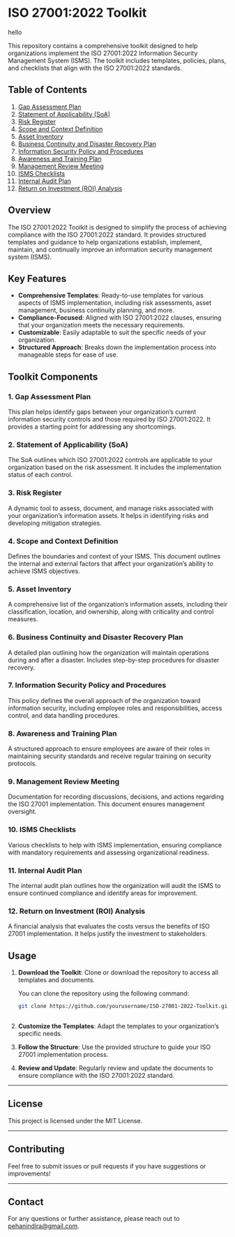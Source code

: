 # ISO 27001:2022 Toolkit


hello

This repository contains a comprehensive toolkit designed to help organizations implement the ISO 27001:2022 Information Security Management System (ISMS). The toolkit includes templates, policies, plans, and checklists that align with the ISO 27001:2022 standards.

## Table of Contents

1. [Gap Assessment Plan](#1-gap-assessment-plan)
2. [Statement of Applicability (SoA)](#2-statement-of-applicability-soa)
3. [Risk Register](#3-risk-register)
4. [Scope and Context Definition](#4-scope-and-context-definition)
5. [Asset Inventory](#5-asset-inventory)
6. [Business Continuity and Disaster Recovery Plan](#6-business-continuity-and-disaster-recovery-plan)
7. [Information Security Policy and Procedures](#7-information-security-policy-and-procedures)
8. [Awareness and Training Plan](#8-awareness-and-training-plan)
9. [Management Review Meeting](#9-management-review-meeting)
10. [ISMS Checklists](#10-isms-checklists)
11. [Internal Audit Plan](#11-internal-audit-plan)
12. [Return on Investment (ROI) Analysis](#12-return-on-investment-roi-analysis)

## Overview

The ISO 27001:2022 Toolkit is designed to simplify the process of achieving compliance with the ISO 27001:2022 standard. It provides structured templates and guidance to help organizations establish, implement, maintain, and continually improve an information security management system (ISMS).

## Key Features

- **Comprehensive Templates**: Ready-to-use templates for various aspects of ISMS implementation, including risk assessments, asset management, business continuity planning, and more.
- **Compliance-Focused**: Aligned with ISO 27001:2022 clauses, ensuring that your organization meets the necessary requirements.
- **Customizable**: Easily adaptable to suit the specific needs of your organization.
- **Structured Approach**: Breaks down the implementation process into manageable steps for ease of use.

## Toolkit Components

### 1. Gap Assessment Plan
This plan helps identify gaps between your organization’s current information security controls and those required by ISO 27001:2022. It provides a starting point for addressing any shortcomings.

### 2. Statement of Applicability (SoA)
The SoA outlines which ISO 27001:2022 controls are applicable to your organization based on the risk assessment. It includes the implementation status of each control.

### 3. Risk Register
A dynamic tool to assess, document, and manage risks associated with your organization’s information assets. It helps in identifying risks and developing mitigation strategies.

### 4. Scope and Context Definition
Defines the boundaries and context of your ISMS. This document outlines the internal and external factors that affect your organization’s ability to achieve ISMS objectives.

### 5. Asset Inventory
A comprehensive list of the organization’s information assets, including their classification, location, and ownership, along with criticality and control measures.

### 6. Business Continuity and Disaster Recovery Plan
A detailed plan outlining how the organization will maintain operations during and after a disaster. Includes step-by-step procedures for disaster recovery.

### 7. Information Security Policy and Procedures
This policy defines the overall approach of the organization toward information security, including employee roles and responsibilities, access control, and data handling procedures.

### 8. Awareness and Training Plan
A structured approach to ensure employees are aware of their roles in maintaining security standards and receive regular training on security protocols.

### 9. Management Review Meeting
Documentation for recording discussions, decisions, and actions regarding the ISO 27001 implementation. This document ensures management oversight.

### 10. ISMS Checklists
Various checklists to help with ISMS implementation, ensuring compliance with mandatory requirements and assessing organizational readiness.

### 11. Internal Audit Plan
The internal audit plan outlines how the organization will audit the ISMS to ensure continued compliance and identify areas for improvement.

### 12. Return on Investment (ROI) Analysis
A financial analysis that evaluates the costs versus the benefits of ISO 27001 implementation. It helps justify the investment to stakeholders.

## Usage

1. **Download the Toolkit**: Clone or download the repository to access all templates and documents.
   
      You can clone the repository using the following command:
   
   ```bash
   git clone https://github.com/yourusername/ISO-27001-2022-Toolkit.git
     
2. **Customize the Templates**: Adapt the templates to your organization’s specific needs.
3. **Follow the Structure**: Use the provided structure to guide your ISO 27001 implementation process.
4. **Review and Update**: Regularly review and update the documents to ensure compliance with the ISO 27001:2022 standard.

---

## License

This project is licensed under the MIT License.

---

## Contributing

Feel free to submit issues or pull requests if you have suggestions or improvements!

---

## Contact

For any questions or further assistance, please reach out to pehanindira@gmail.com.

